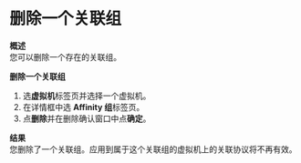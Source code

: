 # 删除一个关联组

**概述**<br/>
您可以删除一个存在的关联组。


**删除一个关联组**

1. 选**虚拟机**标签页并选择一个虚拟机。
2. 在详情框中选 **Affinity 组**标签页。
3. 点**删除**并在删除确认窗口中点**确定**。


**结果**<br/>
您删除了一个关联组。应用到属于这个关联组的虚拟机上的关联协议将不再有效。
